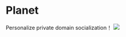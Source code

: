 # Planet
Personalize private domain socialization！
![](https://github.com/barrk77/Planet/blob/main/src/main/resources/mdImage/Planet.png)

